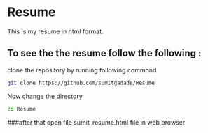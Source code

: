 # Resume

This is my resume in html format.

## To see the the resume follow the following :

clone the repository by running following commond
```bash
git clone https://github.com/sumitgadade/Resume
```

Now change the directory
```bash
cd Resume
```
###after that open file sumit_resume.html file in web browser

